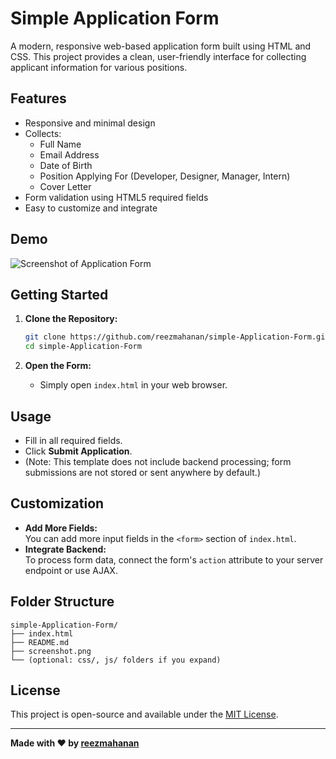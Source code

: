 # Simple Application Form

A modern, responsive web-based application form built using HTML and CSS. This project provides a clean, user-friendly interface for collecting applicant information for various positions.

## Features

- Responsive and minimal design
- Collects:
  - Full Name
  - Email Address
  - Date of Birth
  - Position Applying For (Developer, Designer, Manager, Intern)
  - Cover Letter
- Form validation using HTML5 required fields
- Easy to customize and integrate

## Demo

![Screenshot of Application Form](screenshot.png) <!-- Add a screenshot named screenshot.png in your repo for better visuals -->

## Getting Started

1. **Clone the Repository:**
    ```bash
    git clone https://github.com/reezmahanan/simple-Application-Form.git
    cd simple-Application-Form
    ```

2. **Open the Form:**
    - Simply open `index.html` in your web browser.

## Usage

- Fill in all required fields.
- Click **Submit Application**.
- (Note: This template does not include backend processing; form submissions are not stored or sent anywhere by default.)

## Customization

- **Add More Fields:**  
  You can add more input fields in the `<form>` section of `index.html`.
- **Integrate Backend:**  
  To process form data, connect the form's `action` attribute to your server endpoint or use AJAX.

## Folder Structure

```
simple-Application-Form/
├── index.html
├── README.md
├── screenshot.png
└── (optional: css/, js/ folders if you expand)
```

## License

This project is open-source and available under the [MIT License](LICENSE).

---

**Made with ❤️ by [reezmahanan](https://github.com/reezmahanan)**

